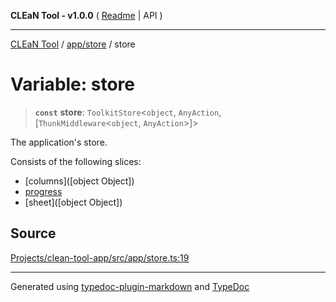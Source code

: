 **CLEaN Tool - v1.0.0** ( [Readme](../../../README.md) \| API )

***

[CLEaN Tool](../../../modules.md) / [app/store](../README.md) / store

# Variable: store

> **`const`** **store**: `ToolkitStore`\<`object`, `AnyAction`, [`ThunkMiddleware`\<`object`, `AnyAction`\>]\>

The application's store.

Consists of the following slices:
- [columns]([object Object])
- [progress](../../../features/progress/reducers/functions/reducer.md)
- [sheet]([object Object])

## Source

[Projects/clean-tool-app/src/app/store.ts:19](https://github.com/yuckyh/clean-tool-app/)

***

Generated using [typedoc-plugin-markdown](https://www.npmjs.com/package/typedoc-plugin-markdown) and [TypeDoc](https://typedoc.org/)
